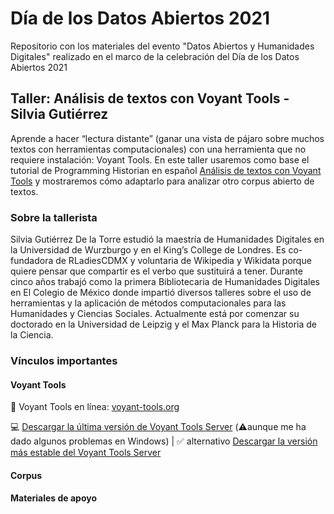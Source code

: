 # Día de los Datos Abiertos 2021
Repositorio con los materiales del evento "Datos Abiertos y Humanidades Digitales" realizado en el marco de la celebración del Día de los Datos Abiertos 2021

## Taller: Análisis de textos con Voyant Tools - Silvia Gutiérrez

Aprende a hacer “lectura distante” (ganar una vista de pájaro sobre muchos textos con herramientas computacionales) con una herramienta que no requiere instalación: Voyant Tools. En este taller usaremos como base el tutorial de Programming Historian en español [Análisis de textos con Voyant Tools](https://doi.org/10.46430/phes0043) y mostraremos cómo adaptarlo para analizar otro corpus abierto de textos.


### Sobre la tallerista

Silvia Gutiérrez De la Torre estudió la maestría de Humanidades Digitales en la Universidad de Wurzburgo y en el King’s College de Londres. Es co-fundadora de RLadiesCDMX y voluntaria de Wikipedia y Wikidata porque quiere pensar que compartir es el verbo que sustituirá a tener. Durante cinco años trabajó como la primera Bibliotecaria de Humanidades Digitales en El Colegio de México donde impartió diversos talleres sobre el uso de herramientas y la aplicación de métodos computacionales para las Humanidades y Ciencias Sociales. Actualmente está por comenzar su doctorado en la Universidad de Leipzig y el Max Planck para la Historia de la Ciencia.

### Vínculos importantes

#### Voyant Tools
:wrench: Voyant Tools en línea: [voyant-tools.org](https://voyant-tools.org/)

:computer: [Descargar la última versión de Voyant Tools Server](https://github.com/sgsinclair/VoyantServer/releases/tag/2.4.0-M45) (:warning:aunque me ha dado algunos problemas en Windows) | :white_check_mark: alternativo [Descargar la versión más estable del Voyant Tools Server](https://github.com/sgsinclair/VoyantServer/releases/tag/2.4.0-M28)

#### Corpus



#### Materiales de apoyo

